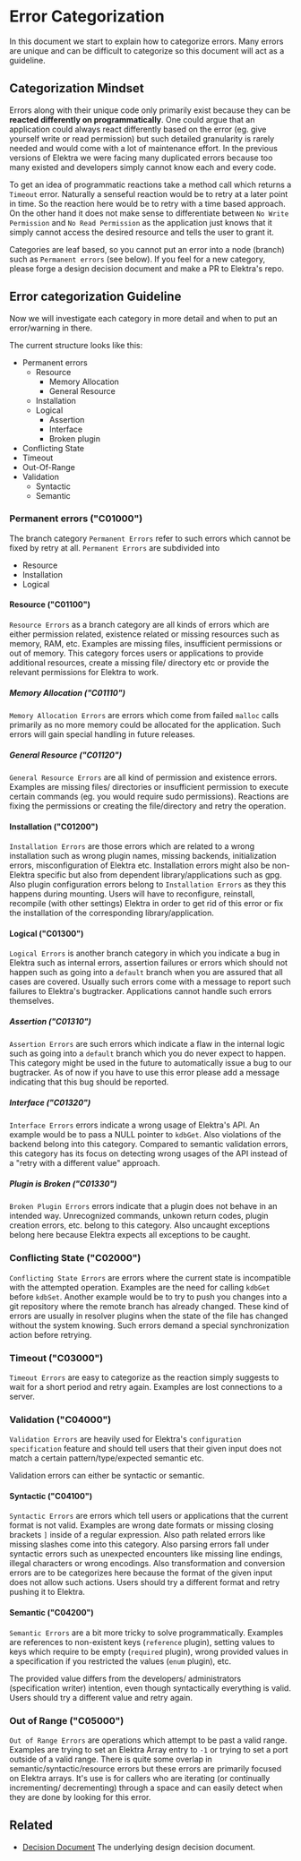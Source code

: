 # Error Categorization

In this document we start to explain how to categorize errors.
Many errors are unique and can be difficult to categorize so this
document will act as a guideline.

## Categorization Mindset

Errors along with their unique code only primarily exist because they can be **reacted
differently on programmatically**. One could argue that an application could always react differently
based on the error (eg. give yourself write or read permission) but such detailed granularity
is rarely needed and would come with a lot of maintenance effort. In the previous versions of
Elektra we were facing many duplicated errors because too many existed
and developers simply cannot know each and every code.

To get an idea of programmatic reactions take a method call which returns a `Timeout` error. Naturally
a senseful reaction would be to retry at a later point in time. So
the reaction here would be to retry with a time based approach. On the other hand
it does not make sense to differentiate between `No Write Permission` and `No Read Permission` as
the application just knows that it simply cannot access the desired resource and tells
the user to grant it.

Categories are leaf based, so you cannot put an error
into a node (branch) such as `Permanent errors` (see below). If you feel for a new category,
please forge a design decision document and make a PR to Elektra's repo.

## Error categorization Guideline

Now we will investigate each category in more detail and when to put an error/warning in there.

The current structure looks like this:

- Permanent errors
  - Resource
    - Memory Allocation
    - General Resource
  - Installation
  - Logical
    - Assertion
    - Interface
    - Broken plugin
- Conflicting State
- Timeout
- Out-Of-Range
- Validation
  - Syntactic
  - Semantic

### Permanent errors ("C01000")

The branch category `Permanent Errors` refer to such errors which cannot be fixed by retry
at all. `Permanent Errors` are subdivided into

- Resource
- Installation
- Logical

#### Resource ("C01100")

`Resource Errors` as a branch category are all kinds of errors which are either permission related, existence related
or missing resources such as memory, RAM, etc.
Examples are missing files, insufficient permissions or out of memory.
This category forces users or applications to provide additional resources, create a missing file/ directory etc
or provide the relevant permissions for Elektra to work.

##### Memory Allocation ("C01110")

`Memory Allocation Errors` are errors which come from failed `malloc` calls primarily as no
more memory could be allocated for the application. Such errors will gain special handling
in future releases.

##### General Resource ("C01120")

`General Resource Errors` are all kind of permission and existence errors. Examples are
missing files/ directories or insufficient permission to execute certain commands (eg. you
would require sudo permissions). Reactions are fixing the permissions or creating the file/directory
and retry the operation.

#### Installation ("C01200")

`Installation Errors` are those errors which are related to a wrong installation such as
wrong plugin names, missing backends, initialization errors, misconfiguration of Elektra etc.
Installation errors might also be non-Elektra specific but also from dependent library/applications
such as gpg.
Also plugin configuration errors belong to `Installation Errors` as they this happens during
mounting.
Users will have to reconfigure, reinstall, recompile (with other settings) Elektra in order to
get rid of this error or fix the installation of the corresponding library/application.

#### Logical ("C01300")

`Logical Errors` is another branch category in which you indicate a bug in Elektra
such as internal errors, assertion failures or errors
which should not happen such as going into a `default` branch when you are assured that all cases
are covered. Usually such errors come with a message to report such failures to Elektra's bugtracker.
Applications cannot handle such errors themselves.

##### Assertion ("C01310")

`Assertion Errors` are such errors which indicate a flaw in the internal logic such as going into a `default`
branch which you do never expect to happen.
This category might be used in the future to automatically
issue a bug to our bugtracker. As of now if you have to use this error please add a message
indicating that this bug should be reported.

##### Interface ("C01320")

`Interface Errors` errors indicate a wrong usage of Elektra's API. An example would be to pass a NULL pointer to
`kdbGet`. Also violations of the backend belong into this category. Compared to semantic validation errors,
this category has its focus on detecting wrong usages of the API instead of a "retry with a different value" approach.

##### Plugin is Broken ("C01330")

`Broken Plugin Errors` errors indicate that a plugin does not behave in an intended way. Unrecognized commands,
unkown return codes, plugin creation errors, etc. belong to this category. Also uncaught exceptions belong here because
Elektra expects all exceptions to be caught.

### Conflicting State ("C02000")

`Conflicting State Errors` are errors where the current state is incompatible with the attempted operation.
Examples are the need for calling `kdbGet` before `kdbSet`. Another example would be to try to push you changes
into a git repository where the remote branch has already changed.
These kind of errors are usually in resolver plugins when the state of the file
has changed without the system knowing. Such errors demand a special synchronization action before retrying.

### Timeout ("C03000")

`Timeout Errors` are easy to categorize as the reaction simply suggests to wait for a short period and retry again.
Examples are lost connections to a server.

### Validation ("C04000")

`Validation Errors` are heavily used for Elektra's `configuration specification` feature and
should tell users that their given input does not match a certain pattern/type/expected semantic etc.

Validation errors can either be syntactic or semantic.

#### Syntactic ("C04100")

`Syntactic Errors` are errors which tell users or applications that the current format is not valid.
Examples are wrong date formats or missing closing brackets `]` inside of a regular expression. Also path related errors
like missing slashes come into this category. Also parsing errors fall under syntactic errors such as
unexpected encounters like missing line endings, illegal characters or wrong encodings. Also transformation
and conversion errors are to be categorizes here because the format of the given input does not allow such
actions. Users should try a different format and retry pushing it to Elektra.

#### Semantic ("C04200")

`Semantic Errors` are a bit more tricky to solve programmatically. Examples are references to
non-existent keys (`reference` plugin), setting values to keys which require to be empty (`required` plugin),
wrong provided values in a specification if you restricted the values (`enum` plugin), etc.

The provided value differs from the developers/ administrators (specification writer) intention,
even though syntactically everything is valid. Users should try a different value and retry again.

### Out of Range ("C05000")

`Out of Range Errors` are operations which attempt to be past a valid range. Examples are trying to set
an Elektra Array entry to `-1` or trying to set a port outside of a valid range. There is quite some overlap
in semantic/syntactic/resource errors but these errors are primarily focused on Elektra arrays. It's use is for callers
who are iterating (or continually incrementing/ decrementing) through a space and can easily detect when they are
done by looking for this error.

## Related

- [Decision Document](../decisions/error_codes.md)
  The underlying design decision document.

